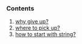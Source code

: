 ### Contents
1. [why give up?]
2. [where to pick up?]
3. [how to start with string?]

[why give up?]: 1.whygiveup?.md
[where to pick up?]: 2.wheretopickup?.md
[how to start with string?]: 3.howtostartwithstring?.md
